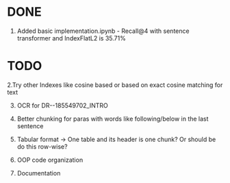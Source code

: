 # DONE
1. Added basic implementation.ipynb - Recall@4 with sentence transformer and IndexFlatL2 is 35.71%

# TODO
2.Try other Indexes like cosine based or based on exact cosine matching for text

3. OCR for DR--185549702_INTRO
   
5. Better chunking for paras with words like following/below in the last sentence
   
7. Tabular format -> One table and its header is one chunk? Or should be do this row-wise?
   
9. OOP code organization
    
11. Documentation 

